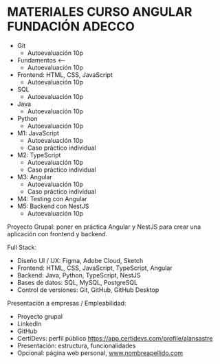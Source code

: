 # MATERIALES CURSO ANGULAR FUNDACIÓN ADECCO

* Git
    * Autoevaluación 10p
* Fundamentos <--
    * Autoevaluación 10p
* Frontend: HTML, CSS, JavaScript
    * Autoevaluación 10p
* SQL
    * Autoevaluación 10p
* Java
    * Autoevaluación 10p
* Python
    * Autoevaluación 10p
* M1: JavaScript
    * Autoevaluación 10p
    * Caso práctico individual
* M2: TypeScript
    * Autoevaluación 10p
    * Caso práctico individual
* M3: Angular 
    * Autoevaluación 10p
    * Caso práctico individual
* M4: Testing con Angular
* M5: Backend con NestJS
    * Autoevaluación 10p

Proyecto Grupal: poner en práctica Angular y NestJS para crear una aplicación con frontend y backend.

Full Stack: 

* Diseño UI / UX: Figma, Adobe Cloud, Sketch
* Frontend: HTML, CSS, JavaScript, TypeScript, Angular
* Backend: Java, Python, TypeScript, NestJS
* Bases de datos: SQL, MySQL, PostgreSQL
* Control de versiones: Git, GitHub, GitHub Desktop

Presentación a empresas / Empleabilidad:

* Proyecto grupal
* LinkedIn
* GitHub
* CertiDevs: perfil público https://app.certidevs.com/profile/alansastre
* Presentación: estructura, funcionalidades
* Opcional: página web personal, www.nombreapellido.com


